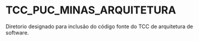 # TCC_PUC_MINAS_ARQUITETURA
Diretorio designado para inclusão do código fonte do TCC de arquitetura de software.
